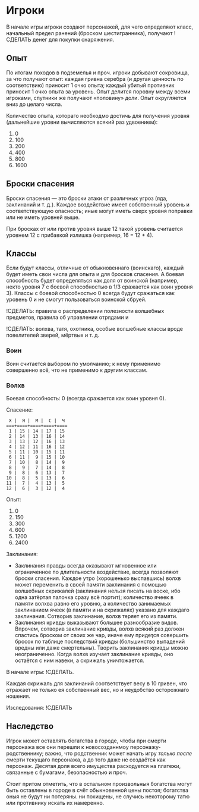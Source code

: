 # Игроки

В начале игры игроки создают персонажей, для чего определяют класс, начальный предел ранений (броском шестигранника), получают !СДЕЛАТЬ денег для покупки снаряжения.

## Опыт

По итогам походов в подземелья и проч. игроки добывают сокровища, за что получают опыт: каждая гривна серебра (и другая ценность по соответствию) приносит 1 очко опыта; каждый убитый противник приносит 1 очко опыта за уровень. Опыт делится поровну между всеми игроками, спутники же получают «половину» доли. Опыт округляется вниз до целаго числа.

Количество опыта, котораго необходмо достичь для получения уровня (дальнейшие уровни вычисляются всякий раз удвоением):
1. 0
2. 100
3. 200
4. 400
5. 800
6. 1600

## Броски спасения

Броски спасения — это броски атаки от различных угроз (яда, заклинаний и т. д.). Каждое воздействие имеет собственный уровень и соответствующую опасность; иные могут иметь сверх уровня поправки или не иметь уровней выше.

При бросках от или против уровня выше 12 такой уровень считается уровнем 12 с прибавкой излишка (например, 16 = 12 + 4).

## Классы

Если будут классы, отличные от обыкновеннаго (воинскаго), каждый будет иметь свои числа для опыта и для бросков спасения. А боевая способность будет определяться как доля от воинской (например, некто уровня 7 с боевой способностью в 1/3 сражается как воин уровня 3). Классы с боевой способностью 0 всегда будут сражаться как уровень 0 и не смогут пользоваться воинской сбруей.

!СДЕЛАТЬ: правила о распределении полезности волшебных предметов, правила об управлении отрядами и 

!СДЕЛАТЬ: волхва, татя, охотника, особые волшебные классы вроде повелителей зверей, мёртвых и т. д.

### Воин

Воин считается выбором по умолчанию; к нему применимо совершенно всё, что не применимо к другим классам.

### Волхв 

Боевая способность: 0 (всегда сражается как воин уровня 0).

Спасение:
```
 Х |  Я |  М |  С |  Ч
===+====+====+====+====
 1 | 15 | 14 | 17 | 15
 2 | 14 | 13 | 16 | 14
 3 | 13 | 12 | 16 | 13
 4 | 12 | 11 | 16 | 12
 5 | 11 | 10 | 15 | 11
 6 | 11 |  9 | 15 | 10
 7 | 10 |  8 | 14 |  9
 8 |  9 |  7 | 14 |  8
 9 |  8 |  6 | 13 |  7
10 |  8 |  5 | 13 |  6
11 |  7 |  4 | 13 |  5
12 |  6 |  3 | 12 |  4
```

Опыт:
1. 0
2. 150
3. 300
4. 600
5. 1200
6. 2400

Заклинания:
* Заклинания правды всегда оказывают мгновенное или ограниченное по длительности воздействие, всегда позволяют броски спасения. Каждое утро (хорошенько выспавшись) волхв может переменить в своей памяти заклинания с помощью волшебных скрижалей (заклинания нельзя писать на воске, ибо одна затёртая палочка сразу всё портит); количество ячеек в памяти волхва равно его уровню, а количество занимаемых заклинанием ячеек (в памяти и на скрижалях) указано для каждаго заклинания. Сотворив заклинание, волхв теряет его из памяти.
* Заклинания кривды выказывают большее разнообразие видов. Впрочем, сотворив заклинание кривды, волхв всякий раз должен спастись броском от своих же чар, иначе ему придеҭся совершить бросок по таблице последствий кривды (большинство выпадений вредны или даже смертельны). Творить заклинания кривды можно неограниченно. Когда волхв изучает заклинание кривды, оно остаётся с ним навеки, а скрижаль уничтожается.

В начале игры: !СДЕЛАТЬ.

Каждая скрижаль для заклинаний соответствует весу в 10 гривен, что отражает не только ея собственный вес, но и неудобство осторожнаго ношения.

Изследования: !СДЕЛАТЬ

## Наследство

Игрок может оставлять богатства в городе, чтобы при смерти персонажа все они перешли к новосозданнмоу персонажу-родственнику; важно, что родственник может начать игру _только после_ смерти текущаго персонажа, а до того даже не создаётся как персонаж. Десятая доля всего имущества расходуется на платежи, связанные с бумагами, безопасностью и проч.

Стоит притом отметить, что в остальном произвольныя богатства могут быть оставлены в городе в счёт обыкновенной цены постоя; богатства оныя не будут ни потеряны. ни похищены, не случись некоторому татю или противнику искать их намеренно.
